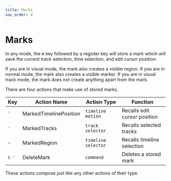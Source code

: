 ```yaml
---
title: Marks
nav_order: 4
---
```


# Marks

In any mode, the <kbd>m</kbd> key followed by a register key will store a mark which will save the current track selection, time selection, and edit cursor position.

If you are in visual mode, the mark also creates a visible region.
If you are in normal mode, the mark also creates a visible marker.
If you are in visual track mode, the mark does not create anything apart from the mark.

There are four actions that make use of stored marks.

| Key            | Action Name            | Action Type         | Function                     |
|----------------|------------------------|---------------------|------------------------------|
| <kbd>`</kbd>   | MarkedTimelinePosition | `timeline motion`   | Recalls edit cursor position |
| <kbd>'</kbd>   | MarkedTracks           | `track selector`    | Recalls selected tracks      |
| <kbd>~</kbd>   | MarkedRegion           | `timeline selector` | Recalls timeline selection   |
| <kbd>C-'</kbd> | DeleteMark             | `command`           | Deletes a stored mark        |

These actions compose just like any other actions of their type. 
